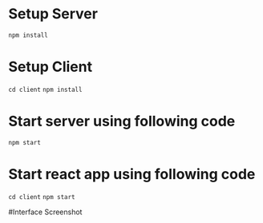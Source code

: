 # Setup Server

```npm install```

# Setup Client
```cd client```
```npm install```


# Start server using following code
``` npm start ```

# Start react app using following code
``` cd client ```
``` npm start ```

#Interface Screenshot


